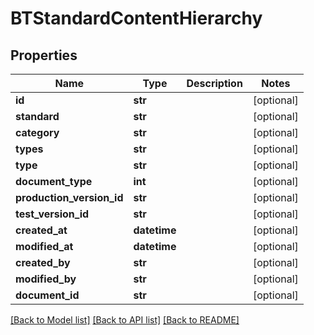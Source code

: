 # BTStandardContentHierarchy

## Properties
Name | Type | Description | Notes
------------ | ------------- | ------------- | -------------
**id** | **str** |  | [optional] 
**standard** | **str** |  | [optional] 
**category** | **str** |  | [optional] 
**types** | **str** |  | [optional] 
**type** | **str** |  | [optional] 
**document_type** | **int** |  | [optional] 
**production_version_id** | **str** |  | [optional] 
**test_version_id** | **str** |  | [optional] 
**created_at** | **datetime** |  | [optional] 
**modified_at** | **datetime** |  | [optional] 
**created_by** | **str** |  | [optional] 
**modified_by** | **str** |  | [optional] 
**document_id** | **str** |  | [optional] 

[[Back to Model list]](../README.md#documentation-for-models) [[Back to API list]](../README.md#documentation-for-api-endpoints) [[Back to README]](../README.md)


